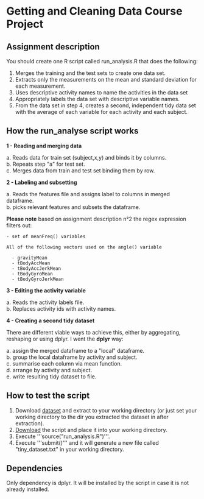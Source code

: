 # Getting and Cleaning Data Course Project
## Assignment description

You should create one R script called run_analysis.R that does the following:

1. Merges the training and the test sets to create one data set.
2. Extracts only the measurements on the mean and standard deviation for each measurement.
3. Uses descriptive activity names to name the activities in the data set
4. Appropriately labels the data set with descriptive variable names.
5. From the data set in step 4, creates a second, independent tidy data set with the average of each variable for each activity and each subject.


## How the run_analyse script works

**1 - Reading and merging data**

  a. Reads data for train set (subject,x,y) and binds it by columns.  
  b. Repeats step "a" for test set.  
  c. Merges data from train and test set binding them by row.  

**2 - Labeling and subsetting**

  a. Reads the features file and assigns label to columns in merged dataframe.  
  b. picks relevant features and subsets the dataframe.  

  **Please note** based on assignment description n°2
  the regex expression filters out:

    - set of meanFreq() variables

    All of the following vectors used on the angle() variable

      - gravityMean
      - tBodyAccMean
      - tBodyAccJerkMean
      - tBodyGyroMean
      - tBodyGyroJerkMean

**3 - Editing the activity variable**

  a. Reads the activity labels file.  
  b. Replaces activity ids with activity names.  

**4 - Creating a second tidy dataset**

There are different viable ways to achieve this, either by aggregating, reshaping or
using dplyr. I went the **dplyr** way:

  a. assign the merged dataframe to a "local" dataframe.  
  b. group the local dataframe by activity and subject.  
  c. summarise each column via mean function.  
  d. arrange by activity and subject.  
  e. write resulting tidy dataset to file.  


## How to test the script

1. Download [dataset](https://d396qusza40orc.cloudfront.net/getdata%2Fprojectfiles%2FUCI%20HAR%20Dataset.zip)
and extract to your working directory (or just set your working directory to the dir you extracted the dataset in after extraction).  
2. [Download](https://github.com/LoGreHub/gettingandcleaningdata/blob/master/run_analysis.R) the script
and place it into your working directory.  
3. Execute '''source("run_analysis.R")'''.  
4. Execute '''submit()''' and it will generate a new file called "tiny_dataset.txt" in your working directory.

## Dependencies

Only dependency is dplyr. It will be installed by the script in case it is not already installed.  

